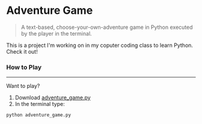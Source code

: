 # Adventure Game
> A text-based, choose-your-own-adventure game in Python executed by the player in the terminal.

This is a project I'm working on in my coputer coding class to learn Python. Check it out!

### **How to Play**
---


Want to play? 
1. Download [adventure_game.py](adventure_game.py)
2. In the terminal type:

```
python adventure_game.py
```